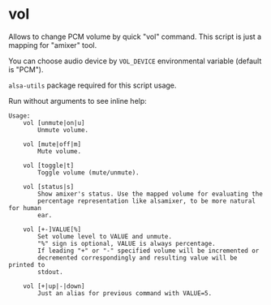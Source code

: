 # vol

Allows to change PCM volume by quick "vol" command.
This script is just a mapping for "amixer" tool.

You can choose audio device by `VOL_DEVICE` environmental variable (default is "PCM").

`alsa-utils` package required for this script usage.

Run without arguments to see inline help:
```
Usage:
    vol [unmute|on|u]
        Unmute volume.

    vol [mute|off|m]
        Mute volume.

    vol [toggle|t]
        Toggle volume (mute/unmute).

    vol [status|s]
        Show amixer's status. Use the mapped volume for evaluating the
        percentage representation like alsamixer, to be more natural for human
        ear.

    vol [+-]VALUE[%]
        Set volume level to VALUE and unmute.
        "%" sign is optional, VALUE is always percentage.
        If leading "+" or "-" specified volume will be incremented or
        decremented correspondingly and resulting value will be printed to
        stdout.

    vol [+|up|-|down]
        Just an alias for previous command with VALUE=5.
```
